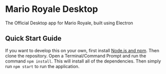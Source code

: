 # Mario Royale Desktop
The Official Desktop app for Mario Royale, built using Electron

## Quick Start Guide
If you want to develop this on your own, first install [Node.js and npm](https://nodejs.org). Then clone the repository. Open a Terminal/Command Prompt and run the command `npm install`. This will install all of the dependencies. Then simply run `npm start` to run the application.
